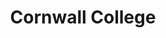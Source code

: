 ---
layout: iframe-page
title: Cornwall College
iframe: <iframe id="akLandingPage" data-src="https://apps.akerolabs.com/cornwall-college/fb-cc-fe?type=embed&ak_app=page&ak_ts=1475745452143" frameborder="0" width="100%" height="1000" scrolling="no"></iframe><script src="https://apps.akerolabs.com/public/contents/js/iframe-embed-v2.js"></script>

---
